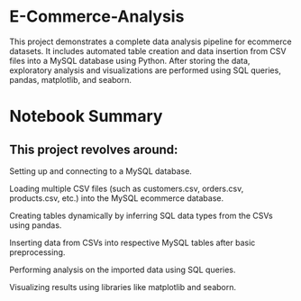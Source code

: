 # E-Commerce-Analysis
This project demonstrates a complete data analysis pipeline for ecommerce datasets. It includes automated table creation and data insertion from CSV files into a MySQL database using Python. After storing the data, exploratory analysis and visualizations are performed using SQL queries, pandas, matplotlib, and seaborn.

# Notebook Summary
## This project revolves around:

Setting up and connecting to a MySQL database.

Loading multiple CSV files (such as customers.csv, orders.csv, products.csv, etc.) into the MySQL ecommerce database.

Creating tables dynamically by inferring SQL data types from the CSVs using pandas.

Inserting data from CSVs into respective MySQL tables after basic preprocessing.

Performing analysis on the imported data using SQL queries.

Visualizing results using libraries like matplotlib and seaborn.

